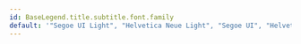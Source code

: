 ```yaml
---
id: BaseLegend.title.subtitle.font.family
default: '"Segoe UI Light", "Helvetica Neue Light", "Segoe UI", "Helvetica Neue", "Trebuchet MS", Verdana, sans-serif'
---
```

